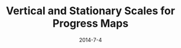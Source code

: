 ---
title: "Vertical and Stationary Scales for Progress Maps"
authors: 'Russell Almond, Ilya Goldin, Yuhua Guo, Nan Wang'
collection: 'publications'
permalink: '/publication/2014-10-01-paper-title-number-1'
excerpt:
date: '2014-7-4'
venue: 'Educational Data Mining'
paperurl:
link: 'https://educationaldatamining.org/EDM2014/uploads/procs2014/long%20papers/169_EDM-2014-Full.pdf'
citation:
---